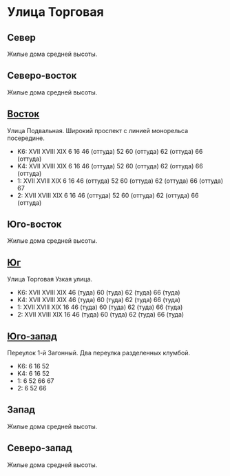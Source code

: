 # Улица Торговая

## Север

Жилые дома средней высоты.

## Северо-восток

Жилые дома средней высоты.

## [Восток](./10450070.md)

Улица Подвальная.
Широкий проспект с линией монорельса посередине.

* K6:   XVII    XVIII   XIX
        6   16  46 (оттуда) 52  60 (оттуда) 62 (оттуда) 66 (оттуда)
* K4:   XVII    XVIII   XIX
        6   16  46 (оттуда) 52  60 (оттуда) 62 (оттуда) 66 (оттуда)
* 1:    XVII    XVIII   XIX
        6   16  46 (оттуда) 52  60 (оттуда) 62 (оттуда) 66 (оттуда) 67
* 2:    XVII    XVIII   XIX
        6   16  46 (оттуда) 52  60 (оттуда) 62 (оттуда) 66 (оттуда)

## Юго-восток

Жилые дома средней высоты.

## [Юг](./10445080.md)

Улица Торговая
Узкая улица.

* K6:   XVII    XVIII   XIX
        46 (туда)   60 (туда)   62 (туда)   66 (туда)
* K4:   XVII    XVIII   XIX
        46 (туда)   60 (туда)   62 (туда)   66 (туда)
* 1:    XVII    XVIII   XIX
        16  46 (туда)   60 (туда)   62 (туда)   66 (туда)
* 2:    XVII    XVIII   XIX
        16  46 (туда)   60 (туда)   62 (туда)   66 (туда)

## [Юго-запад](./10440080.md)

Переулок 1-й Загонный.
Два переулка разделенных клумбой.

* K6:   6   16  52
* K4:   6   16  52
* 1:    6   52  66  67
* 2:    6   52  66

## Запад

Жилые дома средней высоты.

## Северо-запад

Жилые дома средней высоты.
